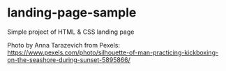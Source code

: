 # landing-page-sample
Simple project of HTML &amp; CSS landing page

Photo by Anna Tarazevich from Pexels: https://www.pexels.com/photo/silhouette-of-man-practicing-kickboxing-on-the-seashore-during-sunset-5895866/